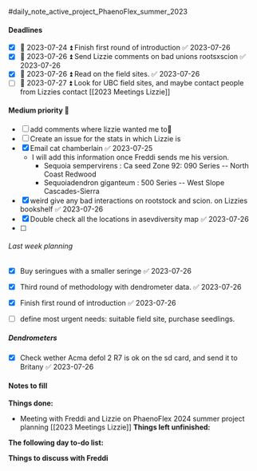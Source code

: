 #daily_note_active_project_PhaenoFlex_summer_2023

#### Deadlines
- [x] 📅 2023-07-24 ⏫ Finish first round of introduction ✅ 2023-07-26
- [x] 📅 2023-07-26 ⏫ Send Lizzie comments on bad unions rootsxscion ✅ 2023-07-26
- [x] 📅 2023-07-26 ⏫  Read on the field sites. ✅ 2023-07-26
- [ ] 📅 2023-07-27 ⏫ Look for UBC field sites, and maybe contact people from Lizzies contact [[2023 Meetings Lizzie]]

#### Medium priority 🔼
- [ ] add comments where lizzie wanted me to🔼
- [ ] Create an issue for the stats in which Lizzie is
- [x] Email cat chamberlain ✅ 2023-07-25
	- I will add this information once Freddi sends me his version.
		- Sequoia sempervirens : Ca seed Zone 92: 090 Series -- North Coast Redwood
		- Sequoiadendron giganteum : 500 Series -- West Slope Cascades-Sierra
- [x] weird give any bad interactions on rootstock and scion. on Lizzies bookshelf ✅ 2023-07-26
- [x] Double check all the locations in asevdiversity map ✅ 2023-07-26
- [ ] 
###### Last week planning 
- [x] Buy seringues with a smaller seringe ✅ 2023-07-26
- [x] Third round of methodology with dendrometer data. ✅ 2023-07-26
- [x] Finish first round of introduction ✅ 2023-07-26
- [ ] define most urgent needs: suitable field site, purchase seedlings. 


##### Dendrometers
- [x] Check wether Acma defol 2 R7 is ok on the sd card, and send it to Britany ✅ 2023-07-26

#### Notes to fill


**Things done:** 
- Meeting with Freddi and Lizzie on PhaenoFlex 2024 summer project planning [[2023 Meetings Lizzie]]
**Things left unfinished:**

**The following day to-do list:**

**Things to discuss with Freddi**

